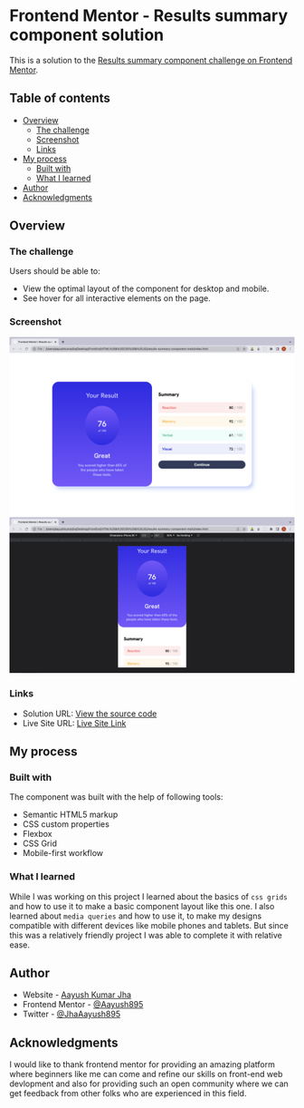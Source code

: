 # Frontend Mentor - Results summary component solution

This is a solution to the [Results summary component challenge on Frontend Mentor](https://www.frontendmentor.io/challenges/results-summary-component-CE_K6s0maV).

## Table of contents

- [Overview](#overview)
  - [The challenge](#the-challenge)
  - [Screenshot](#screenshot)
  - [Links](#links)
- [My process](#my-process)
  - [Built with](#built-with)
  - [What I learned](#what-i-learned)
- [Author](#author)
- [Acknowledgments](#acknowledgments)

## Overview

### The challenge

Users should be able to:

- View the optimal layout of the component for desktop and mobile.
- See hover for all interactive elements on the page.

### Screenshot

![Screenshot for desktop design](./Screenshots/Desktop.png)
![Screenshot for desktop design](./Screenshots/Mobile.png)

### Links

- Solution URL: [View the source code](https://github.com/Aayush895/Results-Summary-Component)
- Live Site URL: [Live Site Link](https://aayush895.github.io/Results-Summary-Component/)

## My process

### Built with

The component was built with the help of following tools:
- Semantic HTML5 markup
- CSS custom properties
- Flexbox
- CSS Grid
- Mobile-first workflow

### What I learned

While I was working on this project I learned about the basics of `css grids` and how to use it to make a basic component layout like this one. I also learned about `media queries` and how to use it, to make my designs compatible with different devices like mobile phones and tablets. But since this was a relatively friendly project I was able to complete it with relative ease.

## Author

- Website - [Aayush Kumar Jha](https://www.linkedin.com/in/aayush-jha-6716b018b/)
- Frontend Mentor - [@Aayush895](https://www.frontendmentor.io/profile/Aayush895)
- Twitter - [@JhaAayush895](https://twitter.com/JhaAayush895)

## Acknowledgments

I would like to thank frontend mentor for providing an amazing platform where beginners like me can come and refine our skills on front-end web devlopment and also for providing such an open community where we can get feedback from other folks who are experienced in this field.

